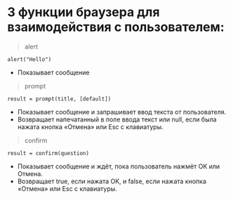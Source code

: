 # 3 функции браузера для взаимодействия с пользователем:
> alert
> 
`alert("Hello")`
* Показывает сообщение
> prompt
> 
`result = prompt(title, [default])`
* Показывает сообщение и запрашивает ввод текста от пользователя.
* Возвращает напечатанный в поле ввода текст или null, если была нажата кнопка «Отмена» или Esc с клавиатуры.
> confirm
> 
`result = confirm(question)`
* Показывает сообщение и ждёт, пока пользователь нажмёт OK или Отмена. 
* Возвращает true, если нажата OK, и false, если нажата кнопка «Отмена» или Esc с клавиатуры.
